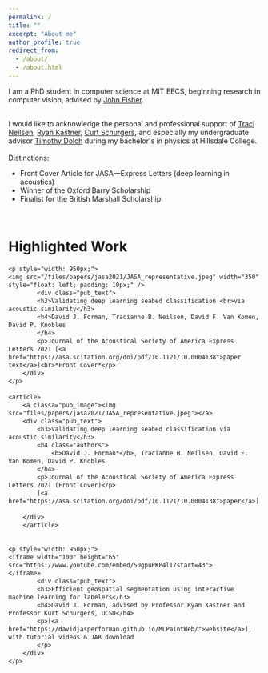```yaml
---
permalink: /
title: ""
excerpt: "About me"
author_profile: true
redirect_from: 
  - /about/
  - /about.html
---
```


<div class="intro">
<p align="justify">
I am a PhD student in computer science at MIT EECS, beginning research in computer vision, advised by <a href="https://www.csail.mit.edu/person/john-fisher">John Fisher</a>. <br><br>

I would like to acknowledge the personal and professional support of
 <a href="https://physics.byu.edu/department/directory/neilsent">Traci Neilsen</a>,
 <a href="http://kastner.ucsd.edu/ryan/">Ryan Kastner</a>,
 <a href="https://jacobsschool.ucsd.edu/cosmos/curt-schurgers">Curt Schurgers</a>, and especially my undergraduate advisor
 <a href="https://www.hillsdale.edu/faculty/timothy-dolch/">Timothy Dolch</a>
 during my bachelor's in physics at Hillsdale College.
<br><br>
Distinctions:
<ul>
  <li>Front Cover Article for JASA—Express Letters (deep learning in acoustics)</li>
  <li>Winner of the Oxford Barry Scholarship</li>
  <li>Finalist for the British Marshall Scholarship</li>
<!--   <li>Recipient of the Matthew Lorber (1956) Presidential Fellowship at MIT<br>(~120 recipients among the incoming graduate students)</li> -->

</ul><br>
</p>
</div>

<div><h1>Highlighted Work</h1></div>
<div id="projects">
<!-- 	<article>
		<a class="pub_image"><img src="/files/papers/jasa2021/JASA_representative.jpeg" width="400"></a>
		<div class="pub_text">
			<h3>Validating deep learning seabed classification <br>via acoustic similarity</h3>
		    <h4 class="authors"> 
			    <strong>David J. Forman</strong>, Tracianne B. Neilsen, David F. Van Komen, David P. Knobles
			</h4>
            <p>JASA Express Letters 2021 [<a href="https://asa.scitation.org/doi/pdf/10.1121/10.0004138">pdf</a>]<br>*Front Cover*</p>
		</div>
	</article> -->
	
	<p style="width: 950px;">
	<img src="/files/papers/jasa2021/JASA_representative.jpeg" width="350" style="float: left; padding: 10px;" />
			<div class="pub_text">
			<h3>Validating deep learning seabed classification <br>via acoustic similarity</h3>
		    <h4>David J. Forman, Tracianne B. Neilsen, David F. Van Komen, David P. Knobles
			</h4>
            <p>Journal of the Acoustical Society of America Express Letters 2021 [<a href="https://asa.scitation.org/doi/pdf/10.1121/10.0004138">paper text</a>]<br>*Front Cover*</p>
		</div>
	</p> 

	<article>
        <a classa="pub_image"><img src="files/papers/jasa2021/JASA_representative.jpeg"></a>
        <div class="pub_text">
            <h3>Validating deep learning seabed classification via acoustic similarity</h3>
            <h4 class="authors">
                <b>David J. Forman*</b>, Tracianne B. Neilsen, David F. Van Komen, David P. Knobles
            </h4>
            <p>Journal of the Acoustical Society of America Express Letters 2021 (Front Cover)</p>
            [<a href="https://asa.scitation.org/doi/pdf/10.1121/10.0004138">paper</a>]

        </div>
    	</article>
	
	
	<p style="width: 950px;">
	<iframe width="100" height="65"
	src="https://www.youtube.com/embed/S0gpuPKP4lI?start=43">
	</iframe>
			<div class="pub_text">
			<h3>Efficient geospatial segmentation using interactive machine learning for labelers</h3>
		    <h4>David J. Forman, advised by Professor Ryan Kastner and Professor Kurt Schurgers, UCSD</h4>
            <p>[<a href="https://davidjasperforman.github.io/MLPaintWeb/">website</a>], with tutorial videos & JAR download
	    	</p>
		</div>
	</p> 
	
<!-- 	<tr>
		<td "><div><a><img class="teaser_img" src="/files/papers/jasa2021/JASA_representative.jpeg"></a></div></td>
		<td"><b>Persistent Nature: A Generative Model of Unbounded 3D Worlds
		</b><br><i>Lucy Chai, Richard Tucker, Zhengqi Li, Phillip Isola, Noah Snavely</i>.
		<br>Conference on Computer Vision and Pattern Recognition, 2023
		<br>[<a href="https://arxiv.org/abs/2303.13515">Paper</a>][<a href="https://chail.github.io/persistent-nature/">Website</a>][<a href="https://github.com/google-research/google-research/tree/master/persistent-nature">Code</a>]
		</td>
	</tr> -->

</div>
